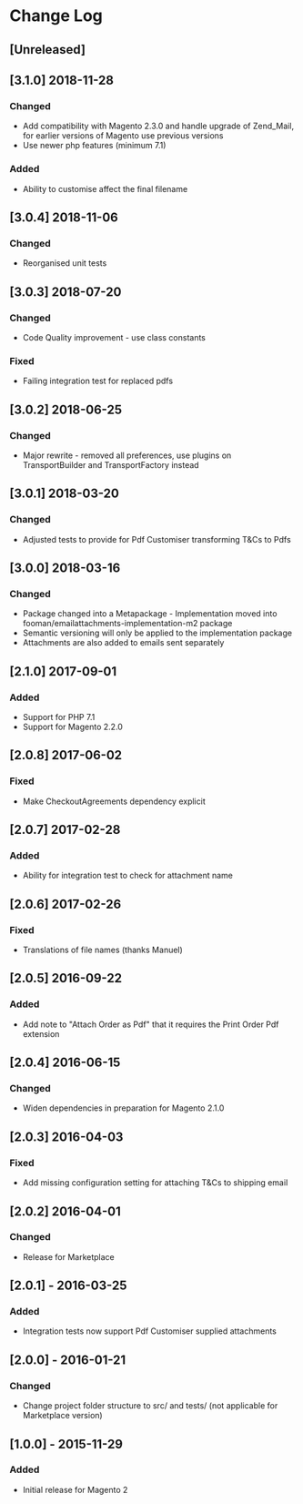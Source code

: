 # Change Log

## [Unreleased]

## [3.1.0] 2018-11-28
### Changed
- Add compatibility with Magento 2.3.0 and handle upgrade of Zend_Mail, for earlier versions of Magento use
previous versions
- Use newer php features (minimum 7.1)
### Added
- Ability to customise affect the final filename

## [3.0.4] 2018-11-06
### Changed
- Reorganised unit tests

## [3.0.3] 2018-07-20
### Changed
- Code Quality improvement - use class constants
### Fixed
- Failing integration test for replaced pdfs

## [3.0.2] 2018-06-25
### Changed
- Major rewrite - removed all preferences, use plugins on TransportBuilder and TransportFactory instead

## [3.0.1] 2018-03-20
### Changed
- Adjusted tests to provide for Pdf Customiser transforming T&Cs to Pdfs

## [3.0.0] 2018-03-16
### Changed
- Package changed into a Metapackage - Implementation moved into fooman/emailattachments-implementation-m2 package
- Semantic versioning will only be applied to the implementation package
- Attachments are also added to emails sent separately

## [2.1.0] 2017-09-01
### Added
- Support for PHP 7.1
- Support for Magento 2.2.0

## [2.0.8] 2017-06-02
### Fixed
- Make CheckoutAgreements dependency explicit

## [2.0.7] 2017-02-28
### Added
- Ability for integration test to check for attachment name

## [2.0.6] 2017-02-26
### Fixed
- Translations of file names (thanks Manuel)

## [2.0.5] 2016-09-22
### Added
- Add note to "Attach Order as Pdf" that it requires the Print Order Pdf extension

## [2.0.4] 2016-06-15
### Changed
- Widen dependencies in preparation for Magento 2.1.0

## [2.0.3] 2016-04-03
### Fixed
- Add missing configuration setting for attaching T&Cs to shipping email

## [2.0.2] 2016-04-01
### Changed
- Release for Marketplace

## [2.0.1] - 2016-03-25
### Added
- Integration tests now support Pdf Customiser supplied attachments

## [2.0.0] - 2016-01-21
### Changed
- Change project folder structure to src/ and tests/ (not applicable for Marketplace version)

## [1.0.0] - 2015-11-29
### Added
- Initial release for Magento 2
